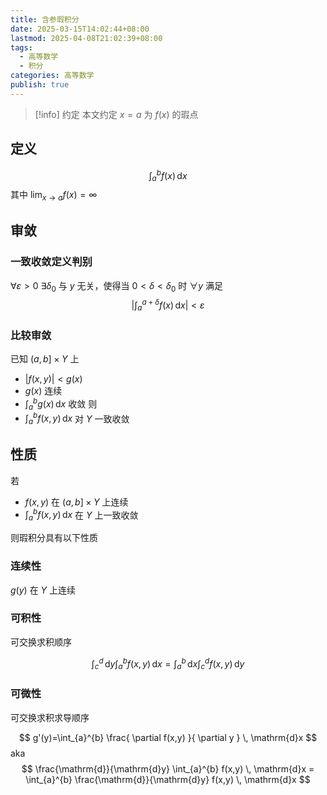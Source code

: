 ```yaml
---
title: 含参瑕积分
date: 2025-03-15T14:02:44+08:00
lastmod: 2025-04-08T21:02:39+08:00
tags:
  - 高等数学
  - 积分
categories: 高等数学
publish: true
---
```


>[!info] 约定
> 本文约定 $x=a$ 为 $f(x)$ 的瑕点

## 定义

$$
\int_{a}^{b} f(x) \, \mathrm{d}x 
$$
其中 $\lim_{ x \to a }f(x)=\infty$

## 审敛

### 一致收敛定义判别

$\forall \varepsilon>0$ $\exists \delta_{0}$ 与 $y$ 无关，使得当 $0<\delta<\delta_{0}$ 时 $\forall y$ 满足
$$
\left| \int_{a}^{a+\delta} f(x) \, \mathrm{d}x  \right| < \varepsilon
$$

### 比较审敛

已知 $(a,b]\times Y$ 上
- $\left| f(x,y) \right| < g(x)$
- $g(x)$ 连续
- $\int_{a}^{b} g(x) \, \mathrm{d}x$ 收敛
则
- $\int_{a}^{b} f(x,y) \, \mathrm{d}x$ 对 $Y$ 一致收敛

## 性质

若
- $f(x,y)$ 在 $(a,b]\times Y$ 上连续
- $\int_{a}^{b} f(x,y) \, \mathrm{d}x$ 在 $Y$ 上一致收敛

则瑕积分具有以下性质

### 连续性

$g(y)$ 在 $Y$ 上连续

### 可积性

可交换求积顺序

$$
\int_{c}^{d} \, \mathrm{d}y \int_{a}^{b} f(x,y) \, \mathrm{d}x = \int_{a}^{b}  \, \mathrm{d}x \int_{c}^{d} f(x,y) \, \mathrm{d}y  
$$

### 可微性

可交换求积求导顺序

$$
g'(y)=\int_{a}^{b} \frac{ \partial f(x,y) }{ \partial y }  \, \mathrm{d}x 
$$
aka
$$
\frac{\mathrm{d}}{\mathrm{d}y} \int_{a}^{b} f(x,y) \, \mathrm{d}x = \int_{a}^{b} \frac{\mathrm{d}}{\mathrm{d}y} f(x,y) \, \mathrm{d}x 
$$
